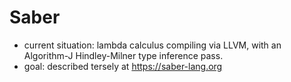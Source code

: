 # Saber

 - current situation: lambda calculus compiling via LLVM, with an Algorithm-J Hindley-Milner type inference pass.
 - goal: described tersely at https://saber-lang.org
